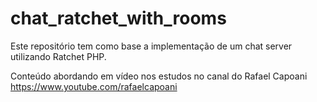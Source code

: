 # chat_ratchet_with_rooms
Este repositório tem como base a implementação de um chat server utilizando Ratchet PHP.

Conteúdo abordando em vídeo nos estudos no canal do Rafael Capoani
https://www.youtube.com/rafaelcapoani
